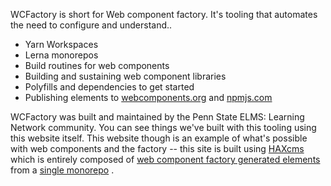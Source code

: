 <p style="width: 100%;">WCFactory is short for Web component factory. It's tooling that automates the need to configure and understand..</p>
<ul><li>Yarn Workspaces</li>
<li>Lerna monorepos</li>
<li>Build routines for web components</li>
<li>Building and sustaining web component libraries</li>
<li>Polyfills and dependencies to get started</li>
<li>Publishing elements to <a href="https://webcomponents.org/">webcomponents.org</a>
 and <a href="https://npmjs.com">npmjs.com</a>
</li>
</ul>
<p>WCFactory was built and maintained by the Penn State ELMS: Learning Network community. You can see things we've built with this tooling using this website itself. This website though is an example of what's possible with web components and the factory -- this site is built using <a href="https://haxtheweb.org/">HAXcms</a>
 which is entirely composed of <a href="https://www.webcomponents.org/author/elmsln">web component factory generated elements</a>
 from a <a href="https://github.com/elmsln/lrnwebcomponents">single monorepo</a>
.</p>
<video-player accent-color="light-blue" dark lang="en" preload="metadata" source="https://www.youtube.com/watch?v=kWmtOFwcXyE" sticky-corner="top-right" youtube-id="kWmtOFwcXyE" iframed="" source-type="youtube" is-a11y-media="" is-youtube="" style="width: 50%; margin: 0px auto; display: block;" resource="#678e2e34-6108-93d6-e2cf-a19e4feb7558" prefix="oer:http://oerschema.org/ schema:http://schema.org/ dc:http://purl.org/dc/terms/ foaf:http://xmlns.com/foaf/0.1/ cc:http://creativecommons.org/ns# bib:http://bib.schema.org " colors="[object Object]" schema-resource-id="#678e2e34-6108-93d6-e2cf-a19e4feb7558" sources="[]" tracks="[]"></video-player>
